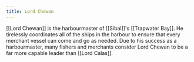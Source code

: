 ```yaml
---
title: Lord Chewan
---
```


[[Lord Chewan]] is the harbourmaster of [[Sibal]]'s [[Trapwater Bay]]. He tirelessly coordinates all of the ships in the harbour to ensure that every merchant vessel can come and go as needed. Due to his success as a harbourmaster, many fishers and merchants consider Lord Chewan to be a far more capable leader than [[Lord Calas]].
